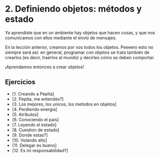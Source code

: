 # 2. Definiendo objetos: métodos y estado

Ya aprendiste que en un ambiente hay objetos que hacen cosas, y que nos comunicamos con ellos mediante el envío de mensajes.

En la lección anterior, creamos por vos todos los objetos. Peeeero esto no siempre será así: en general, programar con objetos se trata también de crearlos (es decir, traerlos al mundo) y decirles cómo se deben comportar.

¡Aprendamos entonces a crear objetos!

## Ejercicios

* [1. Creando a Pepita]
* [2. Pepita, me entendes?]
* [3. Los mejores, los unicos, los metodos en objetos]
* [4. Perdiendo energia]
* [5. Atributos]
* [6. Conociendo el pais]
* [7. Leyendo el estado]
* [8. Cuestion de estado]
* [9. Donde estas?]
* [10. Volando alto]
* [11. Delegar es bueno]
* [12. Es mi responsabilidad?]